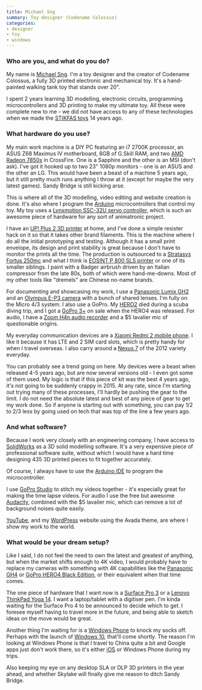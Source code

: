```yaml
---
title: Michael Sng
summary: Toy designer (Codename Colossus)
categories:
- designer
- toy
- windows
---
```


### Who are you, and what do you do?

My name is [Michael Sng](http://machinationstudio.com/ "Michael's toy studio."). I'm a toy designer and the creator of Codename Colossus, a fully 3D printed electronic and mechanical toy. It's a hand-painted walking tank toy that stands over 20".

I spent 2 years learning 3D modelling, electronic circuits, programming microcontrollers and 3D printing to make my ultimate toy. All these were complete new to me - we did not have access to any of these technologies when we made the [STIKFAS toys](http://stikfas.com/ "A brand of stick figure toys.") 14 years ago.

### What hardware do you use?

My main work machine is a DIY PC featuring an i7 2700K processor, an ASUS Z68 Maximus IV motherboard, 8GB of G.Skill RAM, and two [AMD Radeon 7850s][radeon-hd-7800] in CrossFire. One is a Sapphire and the other is an MSI (don't ask). I've got it hooked up to two 23" 1080p monitors - one is an ASUS and the other an LG. This would have been a beast of a machine 5 years ago, but it still pretty much runs anything I throw at it (except for maybe the very latest games). Sandy Bridge is still kicking arse.

This is where all of the 3D modelling, video editing and website creation is done. It's also where I program the [Arduino][] microcontrollers that control my toy. My toy uses a [Lynxmotion SSC-32U servo controller][ssc-32u], which is such an awesome piece of hardware for any sort of animatronic project.

I have an [UP! Plus 2 3D printer][up-plus-2] at home, and I've done a simple resister hack on it so that it takes other brand filaments. This is the machine where I do all the initial prototyping and testing. Although it has a small print envelope, its design and print stability is great because I don't have to monitor the prints all the time. The production is outsourced to a [Stratasys Fortus 250mc][fortus-250mc] and what I think is [EOSINT P 800 SLS printer][eosint-p-800] or one of its smaller siblings. I paint with a Badger airbrush driven by an Italian compressor from the late 80s, both of which were hand-me-downs. Most of my other tools like "dremels" are Chinese no-name brands.

For documenting and showcasing my work, I use a [Panasonic Lumix GH2][lumix-dmc-gh2] and an [Olympus E-P3 camera][pen-e-p3] with a bunch of shared lenses. I'm fully on the Micro 4/3 system. I also use a GoPro. My [HERO2][hd-hero2] died during a scuba diving trip, and I got a [GoPro 3+][hero3-plus-silver] on sale when the HERO4 was released. For audio, I have a [Zoom H4n audio recorder][h4n] and a $5 lavalier mic of questionable origins.

My everyday communication devices are a [Xiaomi Redmi 2 mobile phone][redmi-2]. I like it because it has LTE and 2 SIM card slots, which is pretty handy for when I travel overseas. I also carry around a [Nexus 7][nexus-7] of the 2012 variety everyday.

You can probably see a trend going on here. My devices were a beast when released 4-5 years ago, but are now several versions old - I even got some of them used. My logic is that if this piece of kit was the best 4 years ago, it's not going to be suddenly crappy in 2015. At any rate, since I'm starting out trying many of these processes, I'll hardly be pushing the gear to the limit. I do not need the absolute latest and best of any piece of gear to get my work done. So if anyone is starting out with something, you can pay 1/2 to 2/3 less by going used on tech that was top of the line a few years ago.

### And what software?

Because I work very closely with an engineering company, I have access to [SolidWorks][] as a 3D solid modelling software. It's a very expensive piece of professional software suite, without which I would have a hard time designing 435 3D printed pieces to fit together accurately.

Of course, I always have to use the [Arduino IDE][arduino-ide] to program the microcontroller.

I use [GoPro Studio][gopro-studio] to stitch my videos together - it's especially great for making the time lapse videos. For audio I use the free but awesome [Audacity][], combined with the $5 lavalier mic, which can remove a lot of background noises quite easily.

[YouTube][], and my [WordPress][] website using the Avada theme, are where I show my work to the world.

### What would be your dream setup?

Like I said, I do not feel the need to own the latest and greatest of anything, but when the market shifts enough to 4K video, I would probably have to replace my cameras with something with 4K capabilities like the [Panasonic GH4][lumix-dmc-gh4] or [GoPro HERO4 Black Edition][hero4-black], or their equivalent when that time comes.

The one piece of hardware that I want now is a [Surface Pro 3][surface-pro-3] or a [Lenovo ThinkPad Yoga 14][thinkpad-yoga-14]. I want a laptop/tablet with a digitiser pen. I'm kinda waiting for the Surface Pro 4 to be announced to decide which to get. I foresee myself having to travel more in the future, and being able to sketch ideas on the move would be great.

Another thing I'm waiting for is a [Windows Phone][windows-phone] to knock my socks off. Perhaps with the launch of [Windows 10][windows-10], that'll come shortly. The reason I'm looking at Windows Phone is that I travel to China quite a bit and Google apps just don't work there, so it's either [iOS][] or Windows Phone during my trips.

Also keeping my eye on any desktop SLA or DLP 3D printers in the year ahead, and whether Skylake will finally give me reason to ditch Sandy Bridge.

[arduino]: https://www.arduino.cc/ "Open-source prototyping hardware."
[eosint-p-800]: https://www.eos.info/systems_solutions/plastic/systems_equipment/eosint_p_800 "A laser sintering machine."
[fortus-250mc]: https://www.stratasys.com/3d-printers/design-series/fortus-250mc "A 3D printer."
[h4n]: https://www.zoom.co.jp/english/products/h4n/ "A digital audio recorder."
[hd-hero2]: https://gopro.com/support/hd-hero2-support "An HD video camera."
[hero3-plus-silver]: https://www.amazon.com/GoPro-CHDHN-302-HERO3-Silver-Edition/dp/B00F3F0EIU "A 4K video camera."
[hero4-black]: https://www.amazon.com/GoPro-HERO4-BLACK-Action-Camera/dp/B00NIYNUF2 "A 4K video camera."
[lumix-dmc-gh2]: https://en.wikipedia.org/wiki/Panasonic_Lumix_DMC-GH2 "A Micro Four Thirds DSLR camera."
[lumix-dmc-gh4]: https://www.amazon.com/Panasonic-DMC-GH4KBODY-16-05MP-Mirrorless-Cinematic/dp/B00I9GYG8O "A 16.05 megapixel digital camera."
[nexus-7]: http://www.google.com/nexus/#/7 "An Android tablet."
[pen-e-p3]: https://www.getolympus.com/us/en/e-p3.html "A 12.3 megapixel Micro Four Thirds camera."
[radeon-hd-7800]: https://www.amd.com/en-us/products/graphics/desktop/7000/7800 "A video card."
[redmi-2]: https://www.gsmarena.com/xiaomi_redmi_2-6884.php "A 4.7 inch Android smartphone."
[ssc-32u]: http://www.lynxmotion.com/p-1032-ssc-32u-usb-servo-controller.aspx "A USB-based servo controller."
[thinkpad-yoga-14]: http://shop.lenovo.com/us/en/laptops/thinkpad/yoga-series/yoga-14/ "A 14 inch PC laptop/tablet combo."
[up-plus-2]: https://www.amazon.com/Assembled-Printer-Maximum-Dimensions-Resolution/dp/B00TOOHY0M "A 3D printer."
[arduino-ide]: https://www.arduino.cc/en/Main/Software "A development environment for Arduino hardware."
[audacity]: https://sourceforge.net/projects/audacity/ "An open-source, cross-platform audio editor."
[gopro-studio]: https://gopro.com/support/cineform-studio-software-support/ "Video editing software."
[ios]: https://www.apple.com/ios/ios-10/ "A mobile operating system."
[solidworks]: https://www.3ds.com/products-services/solidworks/ "Modelling/CAD software."
[surface-pro-3]: https://en.wikipedia.org/wiki/Microsoft_Surface_Pro_3 "A 12 inch Windows 8.1 Pro tablet."
[windows-10]: https://en.wikipedia.org/wiki/Windows_10 "An operating system."
[windows-phone]: https://en.wikipedia.org/wiki/Windows_Phone "A mobile operating system."
[wordpress]: https://wordpress.com/ "Weblog publishing software."
[youtube]: https://www.youtube.com/ "A web site for watching 80's TV commercials and bad mashups."

